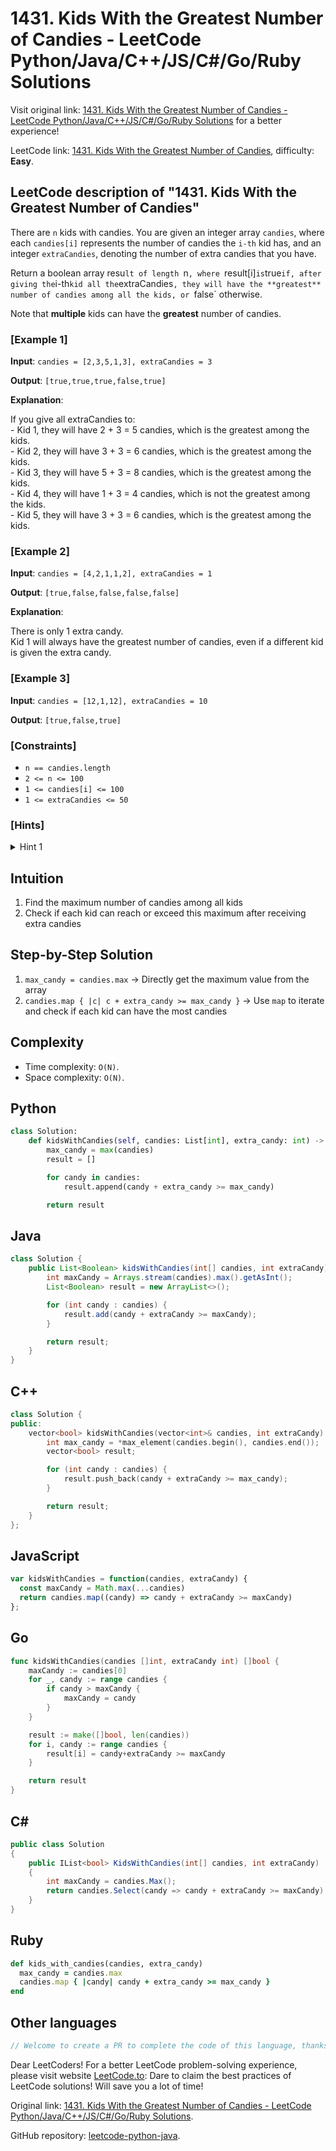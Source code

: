 # 1431. Kids With the Greatest Number of Candies - LeetCode Python/Java/C++/JS/C#/Go/Ruby Solutions

Visit original link: [1431. Kids With the Greatest Number of Candies - LeetCode Python/Java/C++/JS/C#/Go/Ruby Solutions](https://leetcode.to/en/leetcode/1431-kids-with-the-greatest-number-of-candies) for a better experience!

LeetCode link: [1431. Kids With the Greatest Number of Candies](https://leetcode.com/problems/kids-with-the-greatest-number-of-candies), difficulty: **Easy**.

## LeetCode description of "1431. Kids With the Greatest Number of Candies"

There are `n` kids with candies. You are given an integer array `candies`, where each `candies[i]` represents the number of candies the `i-th` kid has, and an integer `extraCandies`, denoting the number of extra candies that you have.

Return a boolean array resu`lt of length `n`, where `result[i]` is `true` if, after giving the `i-th` kid all the `extraCandies`, they will have the **greatest** number of candies among all the kids, or `false` otherwise.

Note that **multiple** kids can have the **greatest** number of candies.

### [Example 1]

**Input**: `candies = [2,3,5,1,3], extraCandies = 3`

**Output**: `[true,true,true,false,true]`

**Explanation**: 

<p>If you give all extraCandies to:<br>
- Kid 1, they will have 2 + 3 = 5 candies, which is the greatest among the kids.<br>
- Kid 2, they will have 3 + 3 = 6 candies, which is the greatest among the kids.<br>
- Kid 3, they will have 5 + 3 = 8 candies, which is the greatest among the kids.<br>
- Kid 4, they will have 1 + 3 = 4 candies, which is not the greatest among the kids.<br>
- Kid 5, they will have 3 + 3 = 6 candies, which is the greatest among the kids.</p>


### [Example 2]

**Input**: `candies = [4,2,1,1,2], extraCandies = 1`

**Output**: `[true,false,false,false,false]`

**Explanation**: 

<p>There is only 1 extra candy.<br>
Kid 1 will always have the greatest number of candies, even if a different kid is given the extra candy.</p>


### [Example 3]

**Input**: `candies = [12,1,12], extraCandies = 10`

**Output**: `[true,false,true]`

### [Constraints]

- `n == candies.length`
- `2 <= n <= 100`
- `1 <= candies[i] <= 100`
- `1 <= extraCandies <= 50`

### [Hints]

<details>
  <summary>Hint 1</summary>
  For each kid check if candies[i] + extraCandies ≥ maximum in Candies[i].

  
</details>

## Intuition

1. Find the maximum number of candies among all kids
2. Check if each kid can reach or exceed this maximum after receiving extra candies

## Step-by-Step Solution

1. `max_candy = candies.max` → Directly get the maximum value from the array
2. `candies.map { |c| c + extra_candy >= max_candy }` → Use `map` to iterate and check if each kid can have the most candies

## Complexity

- Time complexity: `O(N)`.
- Space complexity: `O(N)`.

## Python

```python
class Solution:
    def kidsWithCandies(self, candies: List[int], extra_candy: int) -> List[bool]:
        max_candy = max(candies)
        result = []

        for candy in candies:
            result.append(candy + extra_candy >= max_candy)

        return result
```

## Java

```java
class Solution {
    public List<Boolean> kidsWithCandies(int[] candies, int extraCandy) {
        int maxCandy = Arrays.stream(candies).max().getAsInt();
        List<Boolean> result = new ArrayList<>();

        for (int candy : candies) {
            result.add(candy + extraCandy >= maxCandy);
        }

        return result;
    }
}
```

## C++

```cpp
class Solution {
public:
    vector<bool> kidsWithCandies(vector<int>& candies, int extraCandy) {
        int max_candy = *max_element(candies.begin(), candies.end());
        vector<bool> result;

        for (int candy : candies) {
            result.push_back(candy + extraCandy >= max_candy);
        }

        return result;
    }
};
```

## JavaScript

```javascript
var kidsWithCandies = function(candies, extraCandy) {
  const maxCandy = Math.max(...candies)
  return candies.map((candy) => candy + extraCandy >= maxCandy)
};

```

## Go

```go
func kidsWithCandies(candies []int, extraCandy int) []bool {
    maxCandy := candies[0]
    for _, candy := range candies {
        if candy > maxCandy {
            maxCandy = candy
        }
    }

    result := make([]bool, len(candies))
    for i, candy := range candies {
        result[i] = candy+extraCandy >= maxCandy
    }

    return result
}
```

## C#

```csharp
public class Solution
{
    public IList<bool> KidsWithCandies(int[] candies, int extraCandy)
    {
        int maxCandy = candies.Max();
        return candies.Select(candy => candy + extraCandy >= maxCandy).ToList();
    }
}
```

## Ruby

```ruby
def kids_with_candies(candies, extra_candy)
  max_candy = candies.max
  candies.map { |candy| candy + extra_candy >= max_candy }
end
```

## Other languages

```java
// Welcome to create a PR to complete the code of this language, thanks!
```

Dear LeetCoders! For a better LeetCode problem-solving experience, please visit website [LeetCode.to](https://leetcode.to): Dare to claim the best practices of LeetCode solutions! Will save you a lot of time!

Original link: [1431. Kids With the Greatest Number of Candies - LeetCode Python/Java/C++/JS/C#/Go/Ruby Solutions](https://leetcode.to/en/leetcode/1431-kids-with-the-greatest-number-of-candies).

GitHub repository: [leetcode-python-java](https://github.com/leetcode-python-java/leetcode-python-java).

